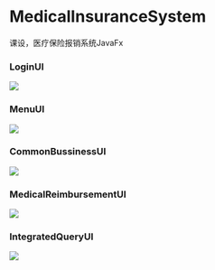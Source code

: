 # MedicalInsuranceSystem
课设，医疗保险报销系统JavaFx  
 
### LoginUI
![](https://github.com/LSKLee1/MedicalInsuranceSystem/blob/master/src/img/LoginUI.png)  

### MenuUI  
![](https://github.com/LSKLee1/MedicalInsuranceSystem/blob/master/src/img/MenuUI.png)  

### CommonBussinessUI  
![](https://github.com/LSKLee1/MedicalInsuranceSystem/blob/master/src/img/CommonBussinessUI.png)  

### MedicalReimbursementUI  
![](https://github.com/LSKLee1/MedicalInsuranceSystem/blob/master/src/img/MedicalReimbursementUI.png)

### IntegratedQueryUI  
![](https://github.com/LSKLee1/MedicalInsuranceSystem/blob/master/src/img/IntegratedQueryUI.png)


